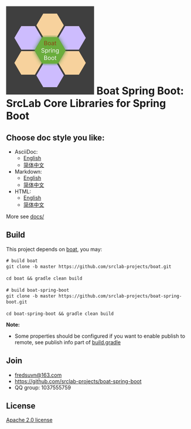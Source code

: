 # ![Boat Spring Boot](logo.svg) Boat Spring Boot: SrcLab Core Libraries for Spring Boot

## Choose doc style you like:

- AsciiDoc:
  * [English](docs/README_en.adoc)
  * [简体中文](docs/README_zh.adoc)
- Markdown:
  * [English](docs/README_en.md)
  * [简体中文](docs/README_zh.md)
- HTML:
  * [English](docs/README_en.html)
  * [简体中文](docs/README_zh.html)

More see [docs/](docs/)

## Build

This project depends on [boat](https://github.com/srclab-projects/boat), you may:

```shell
# build boat
git clone -b master https://github.com/srclab-projects/boat.git

cd boat && gradle clean build

# build boat-spring-boot
git clone -b master https://github.com/srclab-projects/boat-spring-boot.git

cd boat-spring-boot && gradle clean build
```

**Note:**

* Some properties should be configured if you want to enable publish to remote, see publish info part
  of [build.gradle](build.gradle)

## Join

* fredsuvn@163.com
* https://github.com/srclab-projects/boat-spring-boot
* QQ group: 1037555759

## License

[Apache 2.0 license][license]

[license]: https://www.apache.org/licenses/LICENSE-2.0.html